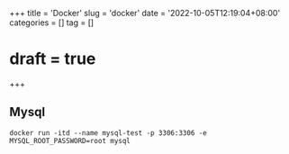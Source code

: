 +++
title = 'Docker'
slug = 'docker'
date = '2022-10-05T12:19:04+08:00' 
categories = []
tag = []
# draft = true
+++

## Mysql

```shell
docker run -itd --name mysql-test -p 3306:3306 -e MYSQL_ROOT_PASSWORD=root mysql
```
